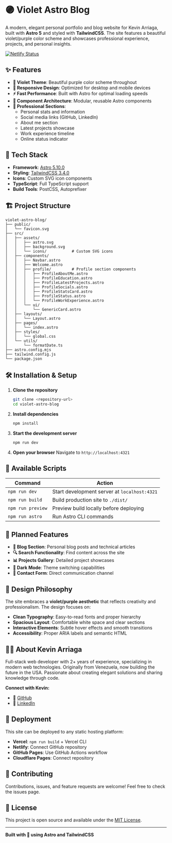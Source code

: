 # 🟣 Violet Astro Blog

A modern, elegant personal portfolio and blog website for Kevin Arriaga, built with **Astro 5** and styled with **TailwindCSS**. The site features a beautiful violet/purple color scheme and showcases professional experience, projects, and personal insights.

[![Netlify Status](https://api.netlify.com/api/v1/badges/c7791d3a-dc2c-4bbf-bb68-de473be16cd8/deploy-status)](https://app.netlify.com/projects/violetly/deploys)

## ✨ Features

- **🎨 Violet Theme**: Beautiful purple color scheme throughout
- **📱 Responsive Design**: Optimized for desktop and mobile devices  
- **⚡ Fast Performance**: Built with Astro for optimal loading speeds
- **🧩 Component Architecture**: Modular, reusable Astro components
- **💼 Professional Sections**:
  - Personal stats and information
  - Social media links (GitHub, LinkedIn)
  - About me section
  - Latest projects showcase
  - Work experience timeline
  - Online status indicator

## 🚀 Tech Stack

- **Framework**: [Astro 5.10.0](https://astro.build/)
- **Styling**: [TailwindCSS 3.4.0](https://tailwindcss.com/)
- **Icons**: Custom SVG icon components
- **TypeScript**: Full TypeScript support
- **Build Tools**: PostCSS, Autoprefixer

## 🏗️ Project Structure

```text
violet-astro-blog/
├── public/
│   └── favicon.svg
├── src/
│   ├── assets/
│   │   ├── astro.svg
│   │   ├── background.svg
│   │   └── icons/           # Custom SVG icons
│   ├── components/
│   │   ├── Navbar.astro
│   │   ├── Welcome.astro
│   │   ├── profile/         # Profile section components
│   │   │   ├── ProfileAboutMe.astro
│   │   │   ├── ProfileEducation.astro
│   │   │   ├── ProfileLatestProjects.astro
│   │   │   ├── ProfileSocials.astro
│   │   │   ├── ProfileStatsCard.astro
│   │   │   ├── ProfileStatus.astro
│   │   │   └── ProfileWorkExperience.astro
│   │   └── ui/
│   │       └── GenericCard.astro
│   ├── layouts/
│   │   └── Layout.astro
│   ├── pages/
│   │   └── index.astro
│   ├── styles/
│   │   └── global.css
│   └── utils/
│       └── formatDate.ts
├── astro.config.mjs
├── tailwind.config.js
└── package.json
```

## 🛠️ Installation & Setup

1. **Clone the repository**
   ```bash
   git clone <repository-url>
   cd violet-astro-blog
   ```

2. **Install dependencies**
   ```bash
   npm install
   ```

3. **Start the development server**
   ```bash
   npm run dev
   ```

4. **Open your browser**
   Navigate to `http://localhost:4321`

## 📜 Available Scripts

| Command | Action |
|---------|--------|
| `npm run dev` | Start development server at `localhost:4321` |
| `npm run build` | Build production site to `./dist/` |
| `npm run preview` | Preview build locally before deploying |
| `npm run astro` | Run Astro CLI commands |

## 🎯 Planned Features

- **📝 Blog Section**: Personal blog posts and technical articles
- **🔍 Search Functionality**: Find content across the site
- **📊 Projects Gallery**: Detailed project showcases
- **🌙 Dark Mode**: Theme switching capabilities
- **📧 Contact Form**: Direct communication channel

## 🎨 Design Philosophy

The site embraces a **violet/purple aesthetic** that reflects creativity and professionalism. The design focuses on:

- **Clean Typography**: Easy-to-read fonts and proper hierarchy
- **Spacious Layout**: Comfortable white space and clear sections
- **Interactive Elements**: Subtle hover effects and smooth transitions
- **Accessibility**: Proper ARIA labels and semantic HTML

## 👨‍💻 About Kevin Arriaga

Full-stack web developer with 2+ years of experience, specializing in modern web technologies. Originally from Venezuela, now building the future in the USA. Passionate about creating elegant solutions and sharing knowledge through code.

**Connect with Kevin:**
- 🐙 [GitHub](https://github.com/Warchafter)
- 💼 [LinkedIn](https://www.linkedin.com/in/kevin-arriaga-solis/)

## 🚀 Deployment

This site can be deployed to any static hosting platform:

- **Vercel**: `npm run build` + Vercel CLI
- **Netlify**: Connect GitHub repository
- **GitHub Pages**: Use GitHub Actions workflow
- **Cloudflare Pages**: Connect repository

## 🤝 Contributing

Contributions, issues, and feature requests are welcome! Feel free to check the issues page.

## 📄 License

This project is open source and available under the [MIT License](LICENSE).

---

**Built with 💜 using Astro and TailwindCSS**
